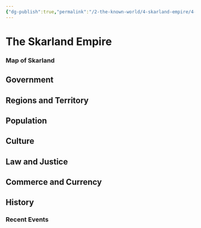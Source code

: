 ```yaml
---
{"dg-publish":true,"permalink":"/2-the-known-world/4-skarland-empire/4-skarland-empire/","dgPassFrontmatter":true}
---
```


# The Skarland Empire
### Map of Skarland
## Government
## Regions and Territory
## Population
## Culture
## Law and Justice
## Commerce and Currency
## History
### Recent Events